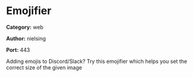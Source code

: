 # Emojifier
**Category:** web

**Author:** nielsing

**Port:** 443

Adding emojis to Discord/Slack? Try this emojifier which helps you set the correct size of the given image
